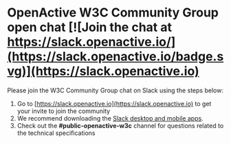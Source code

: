 # OpenActive W3C Community Group open chat [![Join the chat at https://slack.openactive.io/](https://slack.openactive.io/badge.svg)](https://slack.openactive.io)

Please join the W3C Community Group chat on Slack using the steps below:

1. Go to [https://slack.openactive.io](https://slack.openactive.io) to get your invite to join the community
2. We recommend downloading the [Slack desktop and mobile apps](https://slack.com/downloads).
3. Check out the **#public-openactive-w3c** channel for questions related to the technical specifications
